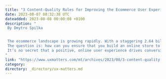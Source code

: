```yaml
---
title: "3 Content-Quality Rules for Improving the Ecommerce User Experience"
date: 2023-08-07 08:32:38 UTC
dateadded: 2023-08-08 00:00:08 +0100
description: "
 By Dmytro Spilka 


 The ecommerce landscape is growing rapidly. With a staggering 2.64 billion online shoppers now frequently engaging with ecommerce retailers, digital brands need to step up their game if they are to compete with industry giants. 
 The question is: how can you ensure that you build an online store to handle this increase in online traffic? Can the company’s Web host handle a the necessary bandwidth? Is the content up to scratch for a diverse range of users? 
 It’s no secret that a positive, online user experience drives conversions. The key requirements for consumers who are making  online purchases include  high-quality content, streamlined navigation, and a fast-loading Web site. These should be priorities for any digital retailer that wants to perform well. Read More 
"
link: "https://www.uxmatters.com/mt/archives/2023/08/3-content-quality-rules-for-improving-the-ecommerce-user-experience.php"
category:
directory: _directory/ux-matters.md
---
```

